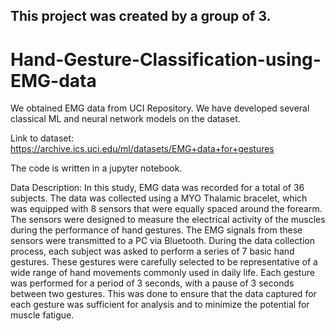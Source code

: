 ## This project was created by a group of 3.

# Hand-Gesture-Classification-using-EMG-data
We obtained EMG data from UCI Repository. We have developed several classical ML and neural network models on the dataset.

Link to dataset: https://archive.ics.uci.edu/ml/datasets/EMG+data+for+gestures

The code is written in a jupyter notebook.

Data Description:
In this study, EMG data was recorded for a total of 36 subjects. The data was collected using a MYO Thalamic bracelet, which was equipped with 8 sensors that were equally spaced around the forearm. The sensors were designed to measure the electrical activity of the muscles during the performance of hand gestures. The EMG signals from these sensors were transmitted to a PC via Bluetooth. During the data collection process, each subject was asked to perform a series of 7 basic hand gestures. These gestures were carefully selected to be representative of a wide range of hand movements commonly used in daily life. Each gesture was performed for a period of 3 seconds, with a pause of 3 seconds between two gestures. This was done to ensure that the data captured for each gesture was sufficient for analysis and to minimize the potential for muscle fatigue.



